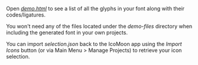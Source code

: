 Open [*demo.html*](https://samuelbetio.github.io/LDPage/dGitFile/Font/Filled/demo.html) to see a list of all the glyphs in your font along with their codes/ligatures.

You won't need any of the files located under the *demo-files* directory when including the generated font in your own projects.

You can import *selection.json* back to the IcoMoon app using the *Import Icons* button (or via Main Menu > Manage Projects) to retrieve your icon selection.
